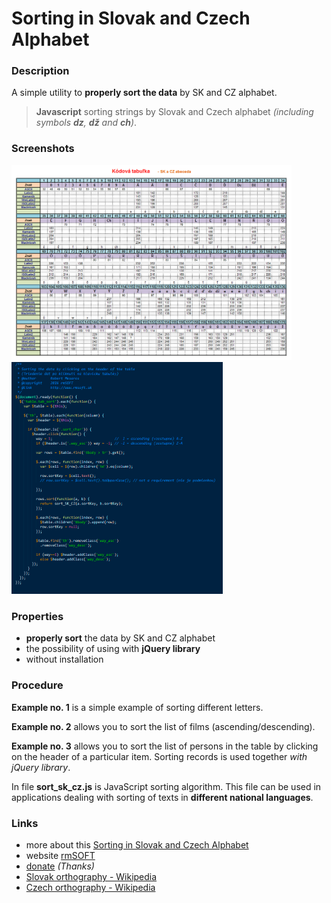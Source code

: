 Sorting in Slovak and Czech Alphabet
====================================

### Description

A simple utility to **properly sort the data** by SK and CZ alphabet.

> **Javascript** sorting strings by Slovak and Czech alphabet *(including symbols **dz**, **dž** and **ch**)*.


### Screenshots

<img src="https://raw.githubusercontent.com/mesaros/sorting-in-slovak-and-czech-alphabet/master/screenshots/sorting-in-slovak-and-czech-alphabet-01.png" width="448px" />

<img src="https://raw.githubusercontent.com/mesaros/sorting-in-slovak-and-czech-alphabet/master/screenshots/sorting-in-slovak-and-czech-alphabet-02.png" width="338px" />


### Properties

- **properly sort** the data by SK and CZ alphabet
- the possibility of using with **jQuery library**
- without installation


### Procedure

**Example no. 1** is a simple example of sorting different letters.

**Example no. 2** allows you to sort the list of films (ascending/descending).

**Example no. 3** allows you to sort the list of persons in the table by clicking on the header of a particular item. Sorting records is used together *with jQuery library*.

In file **sort_sk_cz.js** is JavaScript sorting algorithm. This file can be used in applications dealing with sorting of texts in **different national languages**.


### Links

- more about this [Sorting in Slovak and Czech Alphabet][1]
- website [rmSOFT][2]
- [donate][3] *(Thanks)*
- [Slovak orthography - Wikipedia][4]
- [Czech orthography - Wikipedia][5]


[1]: http://www.rmsoft.sk/en/portfolio/programming-work/web-services/data-sorting-in-slovak-and-czech-alphabet
[2]: http://www.rmsoft.sk
[3]: https://www.paypal.com/cgi-bin/webscr?cmd=_s-xclick&hosted_button_id=BB4D8Y28YZDH6 "Thanks for support"
[4]: http://en.wikipedia.org/wiki/Slovak_orthography
[5]: http://en.wikipedia.org/wiki/Czech_orthography
